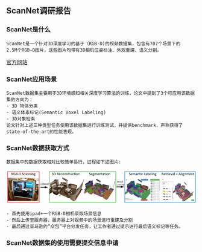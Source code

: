 ## ScanNet调研报告

### ScanNet是什么

	ScanNet是一个针对3D深度学习的基于（RGB-D)的视频数据集，包含有707个场景下的
	2.5M个RGB-D图片，这些图片均带有3D相机位姿标注、外观重建、语义分割。

[官方网站](http://www.scan-net.org/)

### ScanNet应用场景

	ScanNet数据集主要用于3D环境感知相关深度学习算法的训练，论文中提到了3个可应用该数据集的方向为：
	- 3D 物体分类
	- 语义体素标记(Semantic Voxel Labeling)
	- 3D对象检索
	论文针对上述三种类型任务使用该数据集进行训练测试，并提供benchmark，声称获得了
	state-of-the-art的性能表现。

### ScanNet数据获取方式

	数据集中的数据获取相对比较简单易行，过程如下述图片:

![ScanNetData](images/ScanNetData.png)

	- 首先使用ipad+一个RGB-D相机录取场景信息
	- 然后上传至服务器，服务器上对视频中的场景进行重建及分割
	- 最后通过亚马逊的“众包”平台分发任务，让工作者通过提示进行最后语义标记等任务。
	
### ScanNet数据集的使用需要提交信息申请
